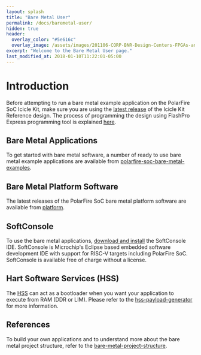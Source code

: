 ```yaml
---
layout: splash
title: "Bare Metal User"
permalink: /docs/baremetal-user/
hidden: true
header:
  overlay_color: "#5e616c"
  overlay_image: /assets/images/201106-CORP-BNR-Design-Centers-FPGAs-and-plds-Banner-2880x280.jpg
excerpt: "Welcome to the Bare Metal User page."
last_modified_at: 2018-01-10T11:22:01-05:00
---
```


# Introduction

Before attempting to run a bare metal example application on the PolarFire SoC Icicle Kit, make sure you are using the [latest release](https://github.com/polarfire-soc/icicle-kit-reference-design/releases) of the Icicle Kit Reference design. 
The process of programming the design using FlashPro Express programming tool 
is explained [here](https://github.com/polarfire-soc/polarfire-soc-documentation/blob/c4f74333d3b68efe0a6eb5ddfa1c95df6c020960/software-development/polarfire-soc-software-tool-flow.md#using-flashpro-express).

## Bare Metal Applications
To get started with bare metal software, a number of ready to use bare metal example applications are available from 
[polarfire-soc-bare-metal-examples](https://github.com/polarfire-soc/polarfire-soc-bare-metal-examples).

## Bare Metal Platform Software
The latest releases of the PolarFire SoC bare metal platform software are available from [platform](https://github.com/polarfire-soc/platform).

## SoftConsole
To use the bare metal applications, [download and install](https://www.microsemi.com/product-directory/design-tools/4879-softconsole#downloads)
the SoftConsole IDE. SoftConsole is Microchip's Eclipse based embedded software 
development IDE with support for RISC-V targets including PolarFire SoC. 
SoftConsole is available free of charge without a license.

## Hart Software Services (HSS)
The [HSS](https://github.com/polarfire-soc/hart-software-services) can act as a 
bootloader when you want your application to execute from RAM (DDR or LIM). 
Please refer to the [hss-payload-generator](https://github.com/polarfire-soc/polarfire-soc-documentation/blob/master/software-development/hss-payloads.md#role-of-the-hss-payload-generator-) for more information.

## References
To build your own applications and to understand more about the bare metal
project structure, refer to the [bare-metal-project-structure](https://github.com/polarfire-soc/polarfire-soc-documentation/blob/master/bare-metal-project-structure/bare-metal-software-project-structure.md#bare-metal-software-projects-structure).
